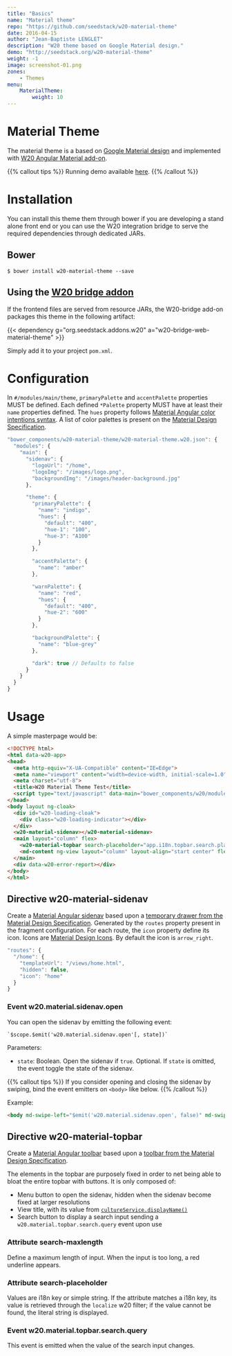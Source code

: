 ```yaml
---
title: "Basics"
name: "Material theme"
repo: "https://github.com/seedstack/w20-material-theme"
date: 2016-04-15
author: "Jean-Baptiste LENGLET"
description: "W20 theme based on Google Material design."
demo: "http://seedstack.org/w20-material-theme"
weight: -1
image: screenshot-01.png
zones:
    - Themes
menu:
    MaterialTheme:
        weight: 10
---
```


# Material Theme

The material theme is a based on [Google Material design](https://www.google.com/design/spec/material-design/introduction.html) and implemented 
with [W20 Angular Material add-on](http://seedstack.org/addons/w20-material/).

{{% callout tips %}}
Running demo available [here](http://seedstack.org/w20-material-theme).
{{% /callout %}}

# Installation

You can install this theme them through bower if you are developing a stand alone front end or you can use the W20 integration bridge to serve
the required dependencies through dedicated JARs.

## Bower

```
$ bower install w20-material-theme --save
```

## Using the [W20 bridge addon](http://seedstack.org/addons/w20-bridge/)

If the frontend files are served from resource JARs, the W20-bridge add-on packages this theme in the following artifact:

{{< dependency g="org.seedstack.addons.w20" a="w20-bridge-web-material-theme" >}}

Simply add it to your project `pom.xml`.

# Configuration

In `#/modules/main/theme`, `primaryPalette` and `accentPalette` properties MUST be defined.
Each defined `*Palette` property MUST have at least their `name` properties defined. The `hues` property
follows [Material Angular color intentions syntax](https://material.angularjs.org/latest/Theming/03_configuring_a_theme#specifying-custom-hues-for-color-intentions).
A list of color palettes is present on the [Material Design Specification](http://www.google.com/design/spec/style/color.html#color-color-palette).

```javascript
"bower_components/w20-material-theme/w20-material-theme.w20.json": {
  "modules": {
    "main": {
      "sidenav": {
        "logoUrl": "/home",
        "logoImg": "/images/logo.png",
        "backgroundImg": "/images/header-background.jpg"
      },

      "theme": {
        "primaryPalette": {
          "name": "indigo",
          "hues": {
            "default": "400",
            "hue-1": "100",
            "hue-3": "A100"
          }
        },

        "accentPalette": {
          "name": "amber"
        },

        "warnPalette": {
          "name": "red",
          "hues": {
            "default": "400",
            "hue-2": "600"
          }
        },

        "backgroundPalette": {
          "name": "blue-grey"
        },

        "dark": true // Defaults to false
      }
    }
  }
}
```

# Usage

A simple masterpage would be:

```html
<!DOCTYPE html>
<html data-w20-app>
<head>
  <meta http-equiv="X-UA-Compatible" content="IE=Edge">
  <meta name="viewport" content="width=device-width, initial-scale=1.0">
  <meta charset="utf-8">
  <title>W20 Material Theme Test</title>
  <script type="text/javascript" data-main="bower_components/w20/modules/w20" src="bower_components/requirejs/require.js"></script>
</head>
<body layout ng-cloak>
  <div id="w20-loading-cloak">
    <div class="w20-loading-indicator"></div>
  </div>
  <w20-material-sidenav></w20-material-sidenav>
  <main layout="column" flex>
    <w20-material-topbar search-placeholder="app.i18n.topbar.search.placeholder"></w20-material-topbar>
    <md-content ng-view layout="column" layout-align="start center" flex></md-content>
  </main>
  <div data-w20-error-report></div>
</body>
</html>
```

## Directive w20-material-sidenav

Create a [Material Angular sidenav](https://material.angularjs.org/latest/demo/sidenav) based upon a [temporary drawer from the Material Design Specification](https://www.google.com/design/spec/patterns/navigation-drawer.html#navigation-drawer-behavior).
Generated by the `routes` property present in the fragment configuration. For each route, the `icon` property define its icon. Icons are [Material Design Icons](https://design.google.com/icons/). By default the icon is `arrow_right`.

```javascript
"routes": {
  "/home": {
    "templateUrl": "/views/home.html",
    "hidden": false,
    "icon": "home"
  }
}
```

### Event w20.material.sidenav.open

You can open the sidenav by emitting the following event:

    `$scope.$emit('w20.material.sidenav.open'[, state])`

Parameters:

* `state`: Boolean. Open the sidenav if `true`. Optional. If `state` is omitted, the event toggle the state of the sidenav.

{{% callout tips %}}
If you consider opening and closing the sidenav by swiping, bind the event emitters on `<body>` like below.
{{% /callout %}}

Example:

```html
<body md-swipe-left="$emit('w20.material.sidenav.open', false)" md-swipe-right="$emit('w20.material.sidenav.open', true)">
```

## Directive w20-material-topbar

Create a [Material Angular toolbar](https://material.angularjs.org/latest/demo/toolbar) based upon a [toolbar from the Material Design Specification](https://www.google.com/design/spec/components/toolbars.html#toolbars-usage).

The elements in the topbar are purposely fixed in order to net being able to bloat the entire topbar with buttons. It is only composed of:
- Menu button to open the sidenav, hidden when the sidenav become fixed at larger resolutions
- View title, with its value from [`cultureService.displayName()`](https://github.com/seedstack/w20/blob/master/modules/culture.js)
- Search button to display a search input sending a `w20.material.topbar.search.query` event upon use

### Attribute search-maxlength

Define a maximum length of input. When the input is too long, a red underline appears.

### Attribute search-placeholder

Values are i18n key or simple string. If the attribute matches a i18n key, its value is retrieved through the `localize` w20 filter; if the value cannot be found, the literal string is displayed.

### Event w20.material.topbar.search.query

This event is emitted when the value of the search input changes.
